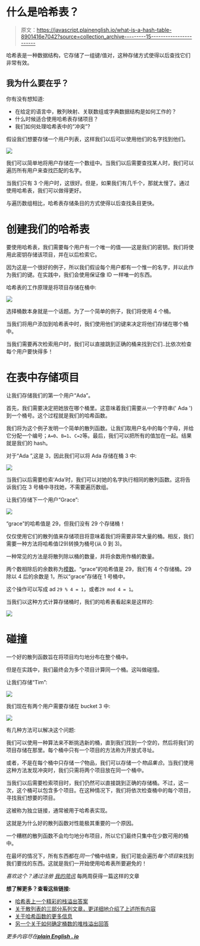 # 什么是哈希表？

> 原文：<https://javascript.plainenglish.io/what-is-a-hash-table-8901416e7042?source=collection_archive---------15----------------------->

哈希表是一种数据结构，它存储了一组键/值对，这种存储方式使得以后查找它们非常有效。

## 我为什么要在乎？

你有没有想知道:

*   在给定的语言中，散列映射、关联数组或字典数据结构是如何工作的？
*   什么时候适合使用哈希表存储项目？
*   我们如何处理哈希表中的“冲突”?

假设我们想要存储一个用户列表，这样我们以后可以使用他们的名字找到他们。

![](img/894b4b6137b51787f72596652fbc3b9b.png)

我们可以简单地将用户存储在一个数组中。当我们以后需要查找某人时，我们可以遍历所有用户来查找匹配的名字。

当我们只有 3 个用户时，这很好。但是，如果我们有几千个，那就太慢了。通过使用哈希表，我们可以做得更好。

与遍历数组相比，哈希表存储条目的方式使得以后查找条目更快。

# 创建我们的哈希表

要使用哈希表，我们需要每个用户有一个唯一的值——这是我们的密钥。我们将使用此密钥存储该项目，并在以后检索它。

因为这是一个很好的例子，所以我们假设每个用户都有一个惟一的名字，并以此作为我们的键。在实践中，我们会使用保证像 ID 一样唯一的东西。

哈希表的工作原理是将项目存储在桶中:

![](img/1d13e79feb2c5c011e9151c600d06677.png)

选择桶数本身就是一个话题。为了一个简单的例子，我们将使用 4 个桶。

当我们将用户添加到哈希表中时，我们使用他们的键来决定将他们存储在哪个桶中。

当我们需要再次检索用户时，我们可以直接跳到正确的桶来找到它们..比依次检查每个用户要快得多！

# 在表中存储项目

让我们存储我们的第一个用户“Ada”。

首先，我们需要决定把她放在哪个桶里。这意味着我们需要从一个字符串(' Ada ')到一个桶号。这个过程就是我们的哈希函数。

我们将为这个例子发明一个简单的散列函数。让我们取用户名中的每个字母，并给它分配一个编号；`A=0`、`B=1`、`C=2`等。最后，我们可以把所有的值加在一起。结果就是我们的 hash。

对于“Ada ”,这是 3，因此我们可以将 Ada 存储在桶 3 中:

![](img/ed933a23b9eddc23ea773aa2e8e1778e.png)

当我们以后需要检索‘Ada’时，我们可以对她的名字执行相同的散列函数。这将告诉我们在 3 号桶中寻找她，不需要遍历数组。

让我们存储下一个用户“Grace”:

![](img/dbbc282cbd88d8a59eaa8956f1706bf6.png)

“grace”的哈希值是 29，但我们没有 29 个存储桶！

仅仅使用它们的散列值来存储项目将意味着我们将需要非常大量的桶。相反，我们需要一种方法将哈希值(29)转换为桶号(从 0 到 3)。

一种常见的方法是将散列除以桶的数量，并将余数用作桶的数量。

两个数相除后的余数称为[模数](https://blog.mattclemente.com/2019/07/12/modulus-operator-modulo-operation.html)。“grace”的哈希值是 29，我们有 4 个存储桶。29 除以 4 后的余数是 1，所以“grace”存储在 1 号桶中。

这个操作可以写成 ad `29 % 4 = 1`，或者`29 mod 4 = 1`。

当我们以这种方式计算存储桶时，我们的哈希表看起来是这样的:

![](img/27dd50fbed1b6e21588bd42dd041d81b.png)

# 碰撞

一个好的散列函数旨在将项目均匀地分布在整个桶中。

但是在实践中，我们最终会为多个项目计算同一个桶。这叫做碰撞。

让我们存储“Tim”:

![](img/4e10d2365b08014c9b87d8b02127f0bc.png)

我们现在有两个用户需要存储在 bucket 3 中:

![](img/d4cb886371b3523d897a223fdfdf2ec6.png)

有几种方法可以解决这个问题:

我们可以使用一种算法来不断挑选新的桶，直到我们找到一个空的，然后将我们的项目存储在那里。每个桶中只有一个项目的方法称为开放式寻址。

或者，不是在每个桶中只存储*一个*物品，我们可以存储一个*物品集合*。当我们使用这种方法发现冲突时，我们只需将两个项目放在同一个桶中。

当我们以后需要检索项目时，我们仍然可以直接跳到正确的存储桶。不过，这一次，这个桶可以包含多个项目。在这种情况下，我们将依次检查桶中的每个项目，寻找我们想要的项目。

这被称为独立链接，通常被用于哈希表实现。

这就是为什么好的散列函数对性能极其重要的一个原因。

一个糟糕的散列函数不会均匀地分布项目，所以它们最终只集中在少数可用的桶中。

在最坏的情况下，所有东西都在*同一个*桶中结束，我们可能会遍历*每个项目*来找到我们要找的东西。这就是我们一开始使用哈希表所要避免的！

*喜欢这个？通过注册* [*我的简讯*](https://www.baseclass.io/) 每两周获得一篇这样的文章

**想了解更多？查看这些链接:**

*   [哈希表上一个精彩的栈溢出答案](https://stackoverflow.com/a/30567466/1558579)
*   [关于散列表的三部分系列文章，更详细地介绍了上述所有内容](https://www.geeksforgeeks.org/hashing-set-1-introduction/)
*   [关于哈希函数的更多信息](https://www.geeksforgeeks.org/what-are-hash-functions-and-how-to-choose-a-good-hash-function/)
*   [另一个关于如何确定桶数的堆栈溢出回答](https://stackoverflow.com/a/225664/1558579)

*更多内容尽在*[***plain English . io***](https://plainenglish.io/)